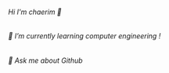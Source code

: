 ###### Hi I'm chaerim 👋
###### 🌱 I’m currently learning computer engineering ! 
###### 💬 Ask me about Github


<!--
**chaaerim/chaaerim** is a ✨ _special_ ✨ repository because its `README.md` (this file) appears on your GitHub profile.

[![Top Langs](https://github-readme-stats.vercel.app/api/top-langs/?username=chaaerim&layout=compact)](https://github.com/chaaerim/github-readme-stats)


